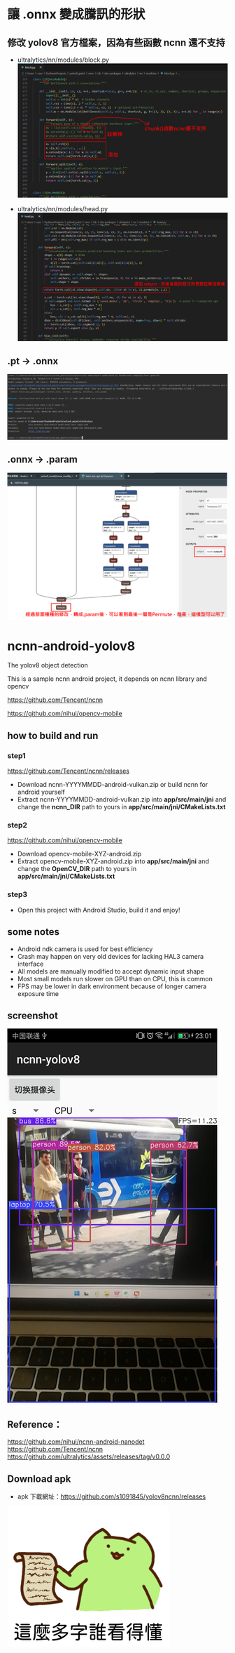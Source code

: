 # 讓 .onnx 變成騰訊的形狀
## 修改 yolov8 官方檔案，因為有些函數 ncnn 還不支持
* ultralytics/nn/modules/block.py
![](./docs/block.png)

* ultralytics/nn/modules/head.py
![](./docs/head.png)

## .pt -> .onnx
![](./docs/export指令.png)

## .onnx -> .param
![](./docs/permute.png)

# ncnn-android-yolov8

The yolov8 object detection

This is a sample ncnn android project, it depends on ncnn library and opencv

https://github.com/Tencent/ncnn

https://github.com/nihui/opencv-mobile


## how to build and run
### step1
https://github.com/Tencent/ncnn/releases

* Download ncnn-YYYYMMDD-android-vulkan.zip or build ncnn for android yourself
* Extract ncnn-YYYYMMDD-android-vulkan.zip into **app/src/main/jni** and change the **ncnn_DIR** path to yours in **app/src/main/jni/CMakeLists.txt**

### step2
https://github.com/nihui/opencv-mobile

* Download opencv-mobile-XYZ-android.zip
* Extract opencv-mobile-XYZ-android.zip into **app/src/main/jni** and change the **OpenCV_DIR** path to yours in **app/src/main/jni/CMakeLists.txt**

### step3
* Open this project with Android Studio, build it and enjoy!

## some notes
* Android ndk camera is used for best efficiency
* Crash may happen on very old devices for lacking HAL3 camera interface
* All models are manually modified to accept dynamic input shape
* Most small models run slower on GPU than on CPU, this is common
* FPS may be lower in dark environment because of longer camera exposure time

## screenshot
![](./docs/screenshot.png)

## Reference：  
https://github.com/nihui/ncnn-android-nanodet  
https://github.com/Tencent/ncnn  
https://github.com/ultralytics/assets/releases/tag/v0.0.0

## Download apk
* apk 下載網址：https://github.com/s1091845/yolov8ncnn/releases

![](./docs/我是梗圖_0718.png)
